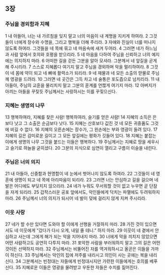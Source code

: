 ## 3장
### 주님을 경외함과 지혜
1 내 아들아, 너는 내 가르침을 잊지 말고 너의 마음이 내 계명을 지키게 하여라.
2 그것들이 너에게 장수와 수명을, 그리고 행복을 더해 주리라.
3 자애와 진실이 너를 떠나지 않도록 하여라. 그것들을 네 목에 묶고 네 마음속에 새겨 두어라.
4 그러면 네가 하느님과 사람 앞에서 호의와 호평을 받으리라.
5 네 마음을 다하여 주님을 신뢰하고 너의 예지에는 의지하지 마라.
6 어떠한 길을 걷든 그분을 알아 모셔라. 그분께서 네 앞길을 곧게 해 주시리라.
7 스스로 지혜롭다 여기지 말고 주님을 경외하며 악을 멀리하여라.
8 그것이 네 몸에 약이 되고 네 뼈에 활력소가 되리라.
9 네 재물과 네 모든 소출의 맏물로 주님께 영광을 드려라.
10 그러면 네 곳간은 그득 차고 네 술통은 포도즙으로 넘치리라.
11 내 아들아, 주님의 교훈을 물리치지 말고 그분의 훈계를 언짢게 여기지 마라.
12 아버지가 아끼는 아들을 꾸짖듯 주님께서는 사랑하시는 이를 꾸짖으신다.
### 지혜는 생명의 나무
13 행복하여라, 지혜를 찾은 사람! 행복하여라, 슬기를 얻은 사람!
14 지혜의 소득은 은보다 낫고 그 소출은 순금보다 낫다.
15 지혜는 산호보다 값진 것 네 모든 귀중품도 그것에 비길 수 없다.
16 지혜의 오른손에는 장수가, 그 왼손에는 부와 영광이 들려 있다.
17 지혜의 길은 감미로운 길이고 그 모든 앞길에는 평화가 깃들어 있다.
18 지혜는 붙잡는 이에게 생명의 나무 그것을 붙드는 이들은 행복하다.
19 주님께서는 지혜로 땅을 세우시고 슬기로 하늘을 굳히셨다.
20 그분의 지식으로 심연이 열리고 구름이 이슬을 내린다.
### 주님은 너의 의지
21 내 아들아, 신중함과 현명함이 네 눈에서 벗어나지 않도록 하여라.
22 그것들이 네 영혼에 생명이 되고 네 목에 아리따움이 되리라.
23 그러면 너는 안심하고 길을 걸으며 네 발은 어디에도 부딪치지 않으리라.
24 네가 누워도 무서워할 것이 없고 누우면 곧 단잠을 자게 되리라.
25 갑작스러운 공포 앞에서도, 악인들에게 닥치는 파멸에도 두려워하지 마라.
26 주님께서 너의 의지가 되시어 네 발이 덫에 걸리지 않게 지켜 주시리라.
### 이웃 사랑
27 네가 할 수만 있다면 도와야 할 이에게 선행을 거절하지 마라.
28 가진 것이 있으면서도 네 이웃에게 “갔다가 다시 오게, 내일 줄 테니.” 하지 마라.
29 이웃이 네 곁에서 안심하고 사는데 그에게 해가 되는 악을 지어내지 마라.
30 너에게 악을 끼치지 않았으면 어떤 사람하고도 공연히 다투지 마라.
31 포악한 사람을 부러워하지 말고 그의 길은 어떤 것이든 선택하지 마라.
32 주님께서는 비뚤어진 자를 역겨워하시고 올곧은 이들을 가까이 하신다.
33 주님께서는 악인의 집에 저주를 내리시고 의인이 사는 곳에는 복을 내리신다.
34 그분께서는 빈정대는 자들에게 빈정대시지만 가련한 이들에게는 호의를 베푸신다.
35 지혜로운 이들은 영광을 물려받고 우둔한 자들은 수치를 짊어진다.
